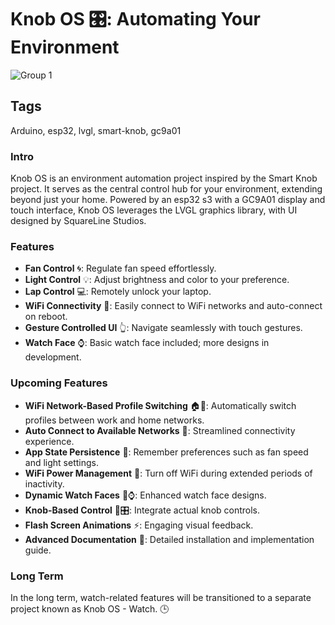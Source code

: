# Knob OS 🎛️: Automating Your Environment

![Group 1](https://github.com/sainsaji/knobos/assets/95070425/781ca416-d4bd-43cd-9683-ae5d1732bada)


## Tags
Arduino, esp32, lvgl, smart-knob, gc9a01

### Intro
Knob OS is an environment automation project inspired by the Smart Knob project. It serves as the central control hub for your environment, extending beyond just your home. Powered by an esp32 s3 with a GC9A01 display and touch interface, Knob OS leverages the LVGL graphics library, with UI designed by SquareLine Studios.

### Features
- **Fan Control** 🌀: Regulate fan speed effortlessly.
- **Light Control** 💡: Adjust brightness and color to your preference.
- **Lap Control** 💻: Remotely unlock your laptop.
- **WiFi Connectivity** 📶: Easily connect to WiFi networks and auto-connect on reboot.
- **Gesture Controlled UI** 👆: Navigate seamlessly with touch gestures.
- **Watch Face** ⌚: Basic watch face included; more designs in development.

### Upcoming Features
- **WiFi Network-Based Profile Switching** 🏠🏢: Automatically switch profiles between work and home networks.
- **Auto Connect to Available Networks** 🔄: Streamlined connectivity experience.
- **App State Persistence** 💾: Remember preferences such as fan speed and light settings.
- **WiFi Power Management** 🔌: Turn off WiFi during extended periods of inactivity.
- **Dynamic Watch Faces** 🔄⌚: Enhanced watch face designs.
- **Knob-Based Control** 🔄🎛️: Integrate actual knob controls.
- **Flash Screen Animations** ⚡: Engaging visual feedback.
- **Advanced Documentation** 📘: Detailed installation and implementation guide.

### Long Term
In the long term, watch-related features will be transitioned to a separate project known as Knob OS - Watch. 🕒
